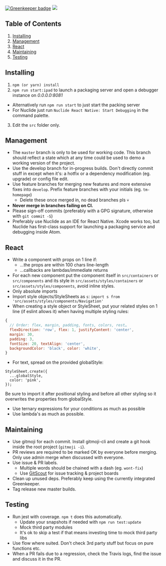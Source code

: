 [![Greenkeeper badge](https://badges.greenkeeper.io/thibmaek/tales-at-home.svg?token=fdb06d781a40b3c90c8e9f4dad59bd29779690768c0fdadd9d246785a038c18c)](https://greenkeeper.io/) ![](https://img.shields.io/badge/gitmoji-%20😜%20😍-FFDD67.svg?style=flat-square")

## Table of Contents
1. [Installing](#installing)
2. [Management](#management)
3. [React](#react)
4. [Maintaining](#maintaining)
5. [Testing](#testing)

## Installing
1. `npm (or yarn) install`
2. `npm run start:ipad` to launch a packaging server and open a debugger instance on _0.0.0.0:8081_
  - Alternatively run `npm run start` to just start the packing server
  - For Nuclide just run `Nuclide React Native: Start Debugging` in the command palette.
3. Edit the `src` folder only.

## Management
* The `master` branch is only to be used for working code. This branch should reflect a state which at any time could be used to demo a working version of the project.
* Use the develop branch for in-progress builds. Don't directly commit stuff in except when it's: a hotfix or a dependency modification (eg. upgrade) or config file edit.
* Use feature branches for merging new features and more extensive fixes into `develop`. Prefix feature branches with your initials (eg. `tm-homepage`)
  * Delete these once merged in, no dead branches pls 💀
* __Never merge in branches failing on CI.__
* Please sign-off commits (preferably with a GPG signature, otherwise with `git commit -S`)
* Preferably use Nuclide as an IDE for React Native. Xcode works too, but Nuclide has first-class support for launching a packaging service and debugging inside Atom.

## React
* Write a component with props on 1 line if:
	* …the props are within 100 chars line-length
	* …callbacks are lambdas/immediate returns
* For each new component put the component itself in `src/containers` or `src/components` and its style in `src/assets/styles/containers` or `src/assets/styles/components`, avoid inline styles.
* Only absolute imports
* Import style objects/StyleSheets as `s`:
`import s from 'src/assets/styles/components/Navigation'`
* When creating a style object or StyleSheet, put your related styles on 1 line (if eslint allows it) when having multiple styling rules:
```js
{
  // Order: flex, margin, padding, fonts, colors, rest…
  flexDirection: 'row', flex: 1, justifyContent: 'center',
  margin: 30,
  padding: 3,
  fontSize: 20, textAlign: 'center',
  backgroundColor: 'black', color: 'white',
}
```
* For text, spread on the provided globalStyle:
```
StyleSheet.create({
  ...globalStyle,
  color: 'pink',
});
```
Be sure to import it after positional styling and before all other styling so it overwrites the properties from globalStyle.
* Use ternary expressions for your conditions as much as possible
* Use lambda's as much as possible.

## Maintaining
* Use gitmoji for each commit. Install gitmoji-cli and create a git hook inside the root project (`gitmoji -i`).
* PR reviews are required to be marked OK by everyone before merging. Only use admin merge when discussed with everyone.
* Use issue & PR labels.
  * Multiple words should be chained with a dash (eg. `wont-fix`)
  * Use [GitScout](https://gitscout.com/) for issue tracking & project boards
* Clean up unused deps. Preferably keep using the currently integrated Greenkeeper.
* Tag release new master builds.

## Testing
* Run jest with coverage. `npm t` does this automatically.
	* Update your snapshots if needed with `npm run test:update`
	* Mock third party modules
  	* It's ok to skip a test if that means investing time to mock third party libs
* Use flow where suited. Don't check 3rd party stuff but focus on pure functions etc.
* When a PR fails due to a regression, check the Travis logs, find the issue and discuss it in the PR.
